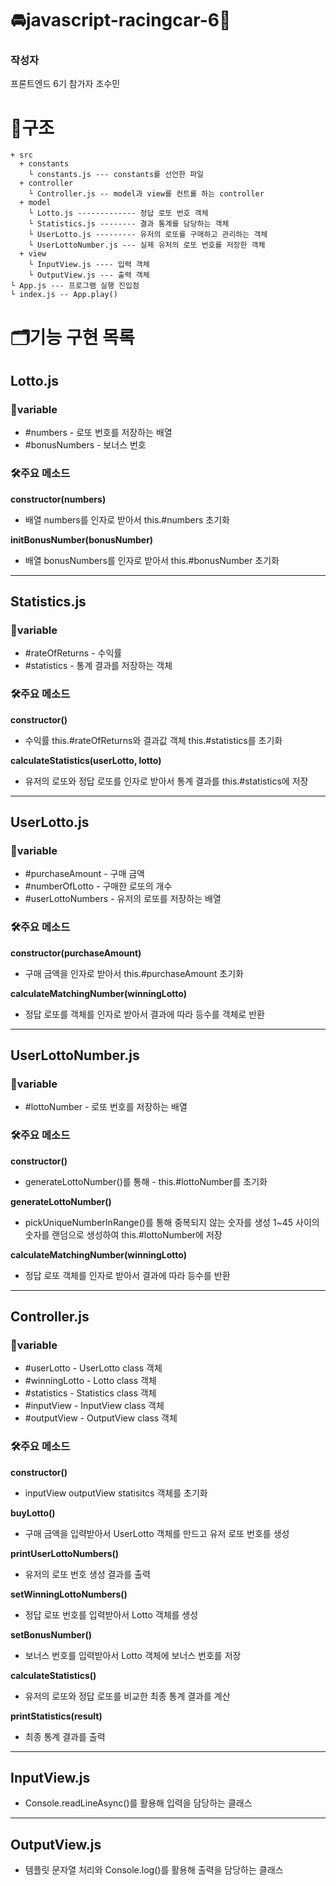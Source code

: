 # 🚘javascript-racingcar-6🚗 #

### 작성자
프론트엔드 6기 참가자 조수민

# 📂구조
```
+ src
  + constants
    └ constants.js --- constants를 선언한 파일
  + controller
    └ Controller.js -- model과 view를 컨트롤 하는 controller
  + model
    └ Lotto.js ------------- 정답 로또 번호 객체
    └ Statistics.js -------- 결과 통계를 담당하는 객체
    └ UserLotto.js --------- 유저의 로또를 구매하고 관리하는 객체
    └ UserLottoNumber.js --- 실제 유저의 로또 번호를 저장한 객체
  + view
    └ InputView.js ---- 입력 객체
    └ OutputView.js --- 출력 객체
└ App.js --- 프로그램 실행 진입점
└ index.js -- App.play()

```

# 🗂기능 구현 목록

## Lotto.js

### 🔬variable

  - #numbers - 로또 번호를 저장하는 배열
  - #bonusNumbers - 보너스 번호

### 🛠주요 메소드

__constructor(numbers)__ 

  - 배열 numbers를 인자로 받아서 this.#numbers 초기화

__initBonusNumber(bonusNumber)__

  - 배열 bonusNumbers를 인자로 받아서 this.#bonusNumber 초기화
___

## Statistics.js

### 🔬variable

  - #rateOfReturns - 수익률
  - #statistics - 통계 결과를 저장하는 객체

### 🛠주요 메소드

__constructor()__

  - 수익률 this.#rateOfReturns와 결과값 객체 this.#statistics를 초기화

__calculateStatistics(userLotto, lotto)__

  - 유저의 로또와 정답 로또를 인자로 받아서 통계 결과를 this.#statistics에 저장

---

## UserLotto.js ##

### 🔬variable
  - #purchaseAmount - 구매 금액
  - #numberOfLotto - 구매한 로또의 개수
  - #userLottoNumbers - 유저의 로또를 저장하는 배열

### 🛠주요 메소드

__constructor(purchaseAmount)__

  - 구매 금액을 인자로 받아서 this.#purchaseAmount 초기화

__calculateMatchingNumber(winningLotto)__

  - 정답 로또를 객체를 인자로 받아서 결과에 따라 등수를 객체로 반환

___

## UserLottoNumber.js ##

### 🔬variable
  - #lottoNumber - 로또 번호를 저장하는 배열

### 🛠주요 메소드

__constructor()__

  - generateLottoNumber()를 통해 - this.#lottoNumber를 초기화

__generateLottoNumber()__

  - pickUniqueNumberInRange()를 통해 중복되지 않는 숫자를 생성
  1~45 사이의 숫자를 랜덤으로 생성하여 this.#lottoNumber에 저장

__calculateMatchingNumber(winningLotto)__

  - 정답 로또 객체를 인자로 받아서 결과에 따라 등수를 반환


---


## Controller.js ##

### 🔬variable
  - #userLotto - UserLotto class 객체
  - #winningLotto - Lotto class 객체
  - #statistics - Statistics class 객체
  - #inputView - InputView class 객체
  - #outputView - OutputView class 객체

### 🛠주요 메소드

__constructor()__

  - inputView
  outputView
  statisitcs
  객체를 초기화

__buyLotto()__

  - 구매 금액을 입력받아서 UserLotto 객체를 만드고 유저 로또 번호를 생성

__printUserLottoNumbers()__

  - 유저의 로또 번호 생성 결과를 출력

__setWinningLottoNumbers()__

  - 정답 로또 번호를 입력받아서 Lotto 객체를 생성


__setBonusNumber()__

  - 보너스 번호를 입력받아서 Lotto 객체에 보너스 번호를 저장

__calculateStatistics()__

  - 유저의 로또와 정답 로또를 비교한 최종 통계 결과를 계산


__printStatistics(result)__

  - 최종 통계 결과를 출력

___


## InputView.js ##

  - Console.readLineAsync()를 활용해 입력을 담당하는 클래스

___

## OutputView.js ##

  - 템플릿 문자열 처리와 Console.log()를 활용해 출력을 담당하는 클래스
